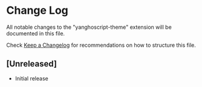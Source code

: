 # Change Log

All notable changes to the "yanghoscript-theme" extension will be documented in this file.

Check [Keep a Changelog](http://keepachangelog.com/) for recommendations on how to structure this file.

## [Unreleased]

- Initial release
